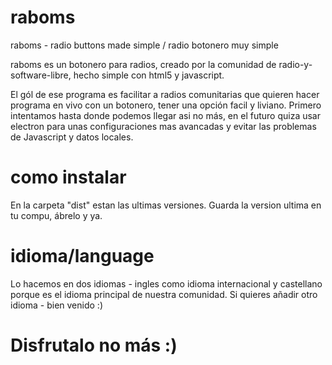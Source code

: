 # raboms
raboms - radio buttons made simple / radio botonero muy simple

raboms es un botonero para radios, creado por la comunidad de radio-y-software-libre, hecho simple con html5 y javascript.

El gól de ese programa es facilitar a radios comunitarias que quieren hacer programa en vivo con un botonero, tener una opción facil y liviano. 
Primero intentamos hasta donde podemos llegar asi no más, en el futuro quiza usar electron para unas configuraciones mas avancadas y evitar las problemas de Javascript y datos locales.

# como instalar

En la carpeta "dist" estan las ultimas versiones. Guarda la version ultima en tu compu, ábrelo y ya. 

# idioma/language

Lo hacemos en dos idiomas - ingles como idioma internacional y castellano porque es el idioma principal de nuestra comunidad. Si quieres añadir otro idioma - bien venido :)

# Disfrutalo no más :)
